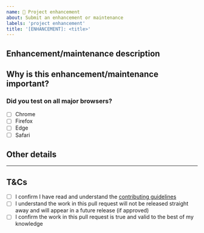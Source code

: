 ```yaml
---
name: 🚀 Project enhancement
about: Submit an enhancement or maintenance
labels: 'project enhancement'
title: '[ENHANCEMENT]: <title>'
---
```


## Enhancement/maintenance description
<!--
  Clearly and concisely describe the enhancement or maintenance.
  Link to an existing issue if one exists.
  Provide any screenshots if applicable.
-->

## Why is this enhancement/maintenance important?
<!--
  Explain why this enhancement or maintenance is important to have in Cooltipz.css.
  Provide any relevant links to back up your changes.
  If this pull request resolves a `project enhancement` issue, you can leave this section out and just put "This is described in the linked issue."
-->

### Did you test on all major browsers?
<!--
  Put an `x` in all the boxes that apply.
  If not, please add a brief explanation as to why you couldn't (e.g. "I couldn't test Safari because I don't have access to an Apple device").
-->
- [ ] Chrome
- [ ] Firefox
- [ ] Edge
- [ ] Safari

## Other details
<!--
  Please add any other details we should be aware of below that don't fit in any of the categories above (e.g. "I would like this pull request to contribute towards my Hacktoberfest contributions").
  If you have nothing to add here, put "N/A".
-->

---

## T&Cs
<!--
  Put an `x` in all the boxes that you agree to.
-->

- [ ] I confirm I have read and understand the [contributing guidelines](../../CONTRIBUTING.md)
- [ ] I understand the work in this pull request will not be released straight away and will appear in a future release (if approved)
- [ ] I confirm the work in this pull request is true and valid to the best of my knowledge